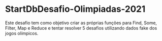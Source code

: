 # StartDbDesafio-Olimpiadas-2021
Este desafio tem como objetivo criar as  próprias funções para Find, Some, Filter, Map e Reduce e tentar resolver 5 desafios utilizando dados fake dos jogos olímpicos.
